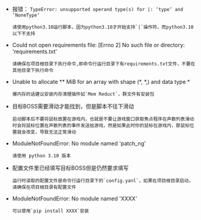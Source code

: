 * 报错： `TypeError: unsupported operand type(s) for |: ‘type‘ and ‘NoneType‘`
	```
	请使用python3.10运行脚本，因为python3.10才开始支持`|`操作符，而python3.10以下不支持
	```
* Could not open requirements file: [Errno 2] No such file or directory: 'requirements.txt'
	```
	请确保在项目根目录下执行命令,即命令行运行目录下有requirements.txt文件，不要在其他目录下执行命令
	```
* Unable to allocate ** MiB for an array with shape (*, *,) and data type *
	```
	爆内存的话建议安装内存清理插件如`Mem Reduct`，群文件有安装包
	```
* 目标BOSS需要滑动才能找到，但是脚本不往下滑动
	```
	启动脚本后不要将鼠标放置在游戏内，也就是不要让游戏窗口获取焦点程序在声骸列表滑动时会将鼠标位置在声骸列表的事件发送给游戏，然是如果此时你的鼠标在游戏内，那鼠标位置就会改变，导致无法正常滑动
	```
* ModuleNotFoundError: No module named 'patch_ng'
	```
	请使用 python 3.10 版本
	```

* 配置文件里已经填写目标BOSS但是仍然要求填写
	```
    运行时读取的配置文件是命令行运行目录下的`config.yanl`，如果在项目根目录启动，请确保在项目根目录有配置文件
	```
 
* ModuleNotFoundError: No module named 'XXXX'
	```
	可以使用`pip install XXXX`安装
	```